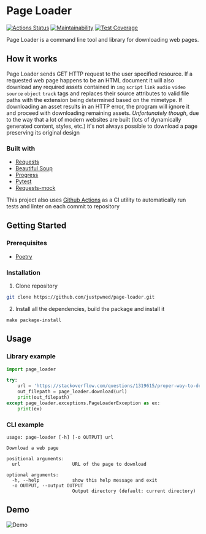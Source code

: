 # Page Loader

[![Actions Status](https://github.com/justpwned/python-project-lvl3/actions/workflows/ci.yml/badge.svg)](https://github.com/justpwned/python-project-lvl3/actions/workflows/ci.yml)
[![Maintainability](https://api.codeclimate.com/v1/badges/0432c15d9d2169c4f683/maintainability)](https://codeclimate.com/github/justpwned/python-project-lvl3/maintainability)
[![Test Coverage](https://api.codeclimate.com/v1/badges/0432c15d9d2169c4f683/test_coverage)](https://codeclimate.com/github/justpwned/python-project-lvl3/test_coverage)

Page Loader is a command line tool and library for downloading web pages.

## How it works

Page Loader sends GET HTTP request to the user specified resource. If a requested web page happens to be an HTML
document it will also download any required assets contained in
```img``` ```script``` ```link``` ```audio``` ```video``` ```source``` ```object``` ```track``` tags and replaces their
source attributes to valid file paths with the extension being determined based on the mimetype. If downloading an asset
results in an HTTP error, the program will ignore it and proceed with downloading remaining assets.
*Unfortunately though*, due to the way that a lot of modern websites are built (lots of dynamically generated content,
styles, etc.)
it's not always possible to download a page preserving its original design

### Built with

- [Requests](https://docs.python-requests.org/en/master/)
- [Beautiful Soup](https://www.crummy.com/software/BeautifulSoup/bs4/doc/)
- [Progress](https://github.com/verigak/progress)
- [Pytest](https://docs.pytest.org/en/6.2.x/)
- [Requests-mock](https://github.com/jamielennox/requests-mock)

This project also uses [Github Actions](https://github.com/features/actions) as a CI utility to automatically run tests
and linter on each commit to repository

## Getting Started

### Prerequisites

- [Poetry](https://python-poetry.org/)

### Installation

1. Clone repository

```bash
git clone https://github.com/justpwned/page-loader.git
```

2. Install all the dependencies, build the package and install it

```
make package-install
```

## Usage

### Library example

```python
import page_loader

try:
    url = 'https://stackoverflow.com/questions/1319615/proper-way-to-declare-custom-exceptions-in-modern-python'
    out_filepath = page_loader.download(url)
    print(out_filepath)
except page_loader.exceptions.PageLoaderException as ex:
    print(ex)
```

### CLI example

```
usage: page-loader [-h] [-o OUTPUT] url

Download a web page

positional arguments:
  url                   URL of the page to download

optional arguments:
  -h, --help            show this help message and exit
  -o OUTPUT, --output OUTPUT
                        Output directory (default: current directory)
```

## Demo
![Demo](demo.gif)
